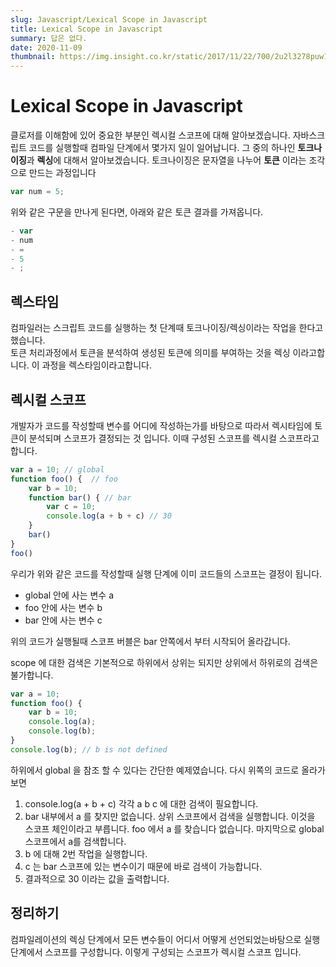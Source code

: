 ```yaml
---
slug: Javascript/Lexical Scope in Javascript
title: Lexical Scope in Javascript
summary: 답은 없다.
date: 2020-11-09
thumbnail: https://img.insight.co.kr/static/2017/11/22/700/2u2l3278puw12345e61p.jpg
---
```


# Lexical Scope in Javascript

클로저를 이해함에 있어 중요한 부분인 렉시컬 스코프에 대해 알아보겠습니다.
자바스크립트 코드를 실행할때 컴파일 단계에서 몇가지 일이 일어납니다. 그 중의 하나인 **토크나이징**과 **렉싱**에 대해서 알아보겠습니다.
토크나이징은 문자열을 나누어 **토큰** 이라는 조각으로 만드는 과정입니다

```js
var num = 5;
```

위와 같은 구문을 만나게 된다면, 아래와 같은 토큰 결과를 가져옵니다.

```js
- var 
- num 
- =
- 5
- ;
```

## 렉스타임

컴파일러는 스크립트 코드를 실행하는 첫 단계때 토크나이징/렉싱이라는 작업을 한다고 했습니다.    
토큰 처리과정에서 토큰을 분석하여 생성된 토큰에 의미를 부여하는 것을 렉싱 이라고합니다.
이 과정을 렉스타임이라고합니다.

## 렉시컬 스코프

개발자가 코드를 작성할때 변수를 어디에 작성하는가를 바탕으로 따라서 렉시타임에 토큰이 분석되며 스코프가 결정되는 것 입니다.
이때 구성된 스코프를 렉시컬 스코프라고합니다.

```js
var a = 10; // global
function foo() {  // foo
    var b = 10;
    function bar() { // bar
        var c = 10;
        console.log(a + b + c) // 30
    }
    bar()
}
foo()
```

우리가 위와 같은 코드를 작성할때 실행 단계에 이미 코드들의 스코프는 결정이 됩니다.

- global 안에 사는 변수 a
- foo 안에 사는 변수 b
- bar 안에 사는 변수 c

위의 코드가 실행될때 스코프 버블은 bar 안쪽에서 부터 시작되어 올라갑니다.

scope 에 대한 검색은 기본적으로 하위에서 상위는 되지만 상위에서 하위로의 검색은 불가합니다.

```js
var a = 10;
function foo() {
    var b = 10;
    console.log(a);
    console.log(b);
}
console.log(b); // b is not defined
```

하위에서 global 을 참조 할 수 있다는 간단한 예제였습니다.
다시 위쪽의 코드로 올라가보면

1. console.log(a + b + c) 각각 a b c 에 대한 검색이 필요합니다.
2. bar 내부에서 a 를 찾지만 없습니다. 상위 스코프에서 검색을 실행합니다. 이것을 스코프 체인이라고 부릅니다. foo 에서 a 를 찾습니다 없습니다. 마지막으로 global 스코프에서 a를 검색합니다.
3. b 에 대해 2번 작업을 실행합니다.
4. c 는 bar 스코프에 있는 변수이기 때문에 바로 검색이 가능합니다.
5. 결과적으로 30 이라는 값을 출력합니다.

## 정리하기

컴파일레이션의 렉싱 단계에서 모든 변수들이 어디서 어떻게 선언되었는바탕으로 실행 단계에서 스코프를 구성합니다.
이렇게 구성되는 스코프가 렉시컬 스코프 입니다.
